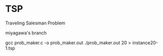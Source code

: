 # TSP
Traveling Salesman Problem

miyagawa's branch

gcc prob\_maker.c -o prob\_maker.out
./prob\_maker.out 20 > instance20-1.tsp
